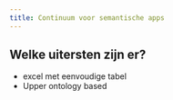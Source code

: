 ```yaml
---
title: Continuum voor semantische apps
---
```


## Welke uitersten zijn er?
- excel met eenvoudige tabel
- Upper ontology based
